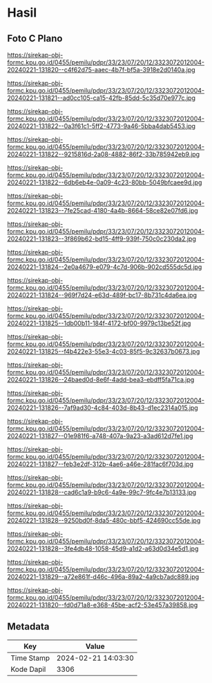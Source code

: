# Hasil

## Foto C Plano

https://sirekap-obj-formc.kpu.go.id/0455/pemilu/pdpr/33/23/07/20/12/3323072012004-20240221-131820--c4f62d75-aaec-4b7f-bf5a-3918e2d0140a.jpg

https://sirekap-obj-formc.kpu.go.id/0455/pemilu/pdpr/33/23/07/20/12/3323072012004-20240221-131821--ad0cc105-ca15-42fb-85dd-5c35d70e977c.jpg

https://sirekap-obj-formc.kpu.go.id/0455/pemilu/pdpr/33/23/07/20/12/3323072012004-20240221-131822--0a3f61c1-5ff2-4773-9a46-5bba4dab5453.jpg

https://sirekap-obj-formc.kpu.go.id/0455/pemilu/pdpr/33/23/07/20/12/3323072012004-20240221-131822--9215816d-2a08-4882-86f2-33b785942eb9.jpg

https://sirekap-obj-formc.kpu.go.id/0455/pemilu/pdpr/33/23/07/20/12/3323072012004-20240221-131822--6db6eb4e-0a09-4c23-80bb-5049bfcaee9d.jpg

https://sirekap-obj-formc.kpu.go.id/0455/pemilu/pdpr/33/23/07/20/12/3323072012004-20240221-131823--7fe25cad-4180-4a4b-8664-58ce82e07fd6.jpg

https://sirekap-obj-formc.kpu.go.id/0455/pemilu/pdpr/33/23/07/20/12/3323072012004-20240221-131823--3f869b62-bd15-4ff9-939f-750c0c230da2.jpg

https://sirekap-obj-formc.kpu.go.id/0455/pemilu/pdpr/33/23/07/20/12/3323072012004-20240221-131824--2e0a4679-e079-4c7d-906b-902cd555dc5d.jpg

https://sirekap-obj-formc.kpu.go.id/0455/pemilu/pdpr/33/23/07/20/12/3323072012004-20240221-131824--969f7d24-e63d-489f-bc17-8b731c4da6ea.jpg

https://sirekap-obj-formc.kpu.go.id/0455/pemilu/pdpr/33/23/07/20/12/3323072012004-20240221-131825--1db00b11-184f-4172-bf00-9979c13be52f.jpg

https://sirekap-obj-formc.kpu.go.id/0455/pemilu/pdpr/33/23/07/20/12/3323072012004-20240221-131825--f4b422e3-55e3-4c03-85f5-9c32637b0673.jpg

https://sirekap-obj-formc.kpu.go.id/0455/pemilu/pdpr/33/23/07/20/12/3323072012004-20240221-131826--24baed0d-8e6f-4add-bea3-ebdff5fa71ca.jpg

https://sirekap-obj-formc.kpu.go.id/0455/pemilu/pdpr/33/23/07/20/12/3323072012004-20240221-131826--7af9ad30-4c84-403d-8b43-d1ec2314a015.jpg

https://sirekap-obj-formc.kpu.go.id/0455/pemilu/pdpr/33/23/07/20/12/3323072012004-20240221-131827--01e981f6-a748-407a-9a23-a3ad612d7fe1.jpg

https://sirekap-obj-formc.kpu.go.id/0455/pemilu/pdpr/33/23/07/20/12/3323072012004-20240221-131827--feb3e2df-312b-4ae6-a46e-281fac6f703d.jpg

https://sirekap-obj-formc.kpu.go.id/0455/pemilu/pdpr/33/23/07/20/12/3323072012004-20240221-131828--cad6c1a9-b9c6-4a9e-99c7-9fc4e7b13133.jpg

https://sirekap-obj-formc.kpu.go.id/0455/pemilu/pdpr/33/23/07/20/12/3323072012004-20240221-131828--9250bd0f-8da5-480c-bbf5-424690cc55de.jpg

https://sirekap-obj-formc.kpu.go.id/0455/pemilu/pdpr/33/23/07/20/12/3323072012004-20240221-131828--3fe4db48-1058-45d9-a1d2-a63d0d34e5d1.jpg

https://sirekap-obj-formc.kpu.go.id/0455/pemilu/pdpr/33/23/07/20/12/3323072012004-20240221-131829--a72e861f-d46c-496a-89a2-4a9cb7adc889.jpg

https://sirekap-obj-formc.kpu.go.id/0455/pemilu/pdpr/33/23/07/20/12/3323072012004-20240221-131820--fd0d71a8-e368-45be-acf2-53e457a39858.jpg


## Metadata

| Key        | Value               |
| ---------- | ------------------- |
| Time Stamp | 2024-02-21 14:03:30 |
| Kode Dapil | 3306                |



